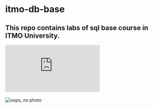 # itmo-db-base

## This repo contains labs of sql base course in ITMO University. 

![ms-sql AdventureWorks2008 schema](https://github.com/mpxx1/itmo-db-base/blob/main/AdventureWorks2008_db_diagram.pdf)

![oops, no photo](https://i.stack.imgur.com/LMu4W.gif)
